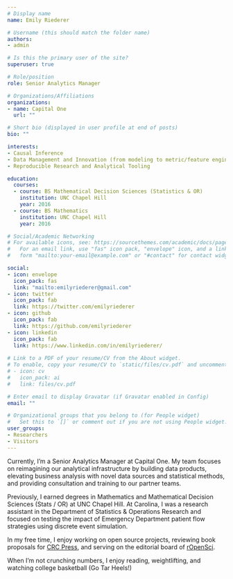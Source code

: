 ```yaml
---
# Display name
name: Emily Riederer

# Username (this should match the folder name)
authors:
- admin

# Is this the primary user of the site?
superuser: true

# Role/position
role: Senior Analytics Manager

# Organizations/Affiliations
organizations:
- name: Capital One
  url: ""

# Short bio (displayed in user profile at end of posts)
bio: ""

interests:
- Causal Inference
- Data Management and Innovation (from modeling to metric/feature engineering)
- Reproducible Research and Analytical Tooling

education:
  courses:
  - course: BS Mathematical Decision Sciences (Statistics & OR)
    institution: UNC Chapel Hill
    year: 2016
  - course: BS Mathematics
    institution: UNC Chapel Hill
    year: 2016

# Social/Academic Networking
# For available icons, see: https://sourcethemes.com/academic/docs/page-builder/#icons
#   For an email link, use "fas" icon pack, "envelope" icon, and a link in the
#   form "mailto:your-email@example.com" or "#contact" for contact widget.

social:
- icon: envelope
  icon_pack: fas
  link: "mailto:emilyriederer@gmail.com"
- icon: twitter
  icon_pack: fab
  link: https://twitter.com/emilyriederer
- icon: github
  icon_pack: fab
  link: https://github.com/emilyriederer
- icon: linkedin
  icon_pack: fab
  link: https://www.linkedin.com/in/emilyriederer/
  
# Link to a PDF of your resume/CV from the About widget.
# To enable, copy your resume/CV to `static/files/cv.pdf` and uncomment the lines below.
# - icon: cv
#   icon_pack: ai
#   link: files/cv.pdf

# Enter email to display Gravatar (if Gravatar enabled in Config)
email: ""

# Organizational groups that you belong to (for People widget)
#   Set this to `[]` or comment out if you are not using People widget.
user_groups:
- Researchers
- Visitors
---
```


Currently, I’m a Senior Analytics Manager at Capital One. My team focuses on reimagining our analytical infrastructure by building data products, elevating business analysis with novel data sources and statistical methods, and providing consultation and training to our partner teams.

Previously, I earned degrees in Mathematics and Mathematical Decision Sciences (Stats / OR) at UNC Chapel Hill. At Carolina, I was a research assistant in the Department of Statistics & Operations Research and focused on testing the impact of Emergency Department patient flow strategies using discrete event simulation.

In my free time, I enjoy working on open source projects, reviewing book proposals for [CRC Press](https://www.routledge.com/), and serving on the editorial board of [rOpenSci](https://ropensci.org/).

When I’m not crunching numbers, I enjoy reading, weightlifting, and watching college basketball (Go Tar Heels!)
